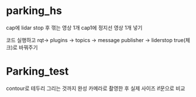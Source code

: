 # parking_hs


cap에 lidar stop 후 꺾는 영상 1개
cap1에 정지선 영상 1개 넣기

코드 실행하고 
rqt->  plugins → topics → message publisher → liderstop true(체크)로 바꿔주기

# Parking_test
contour로 테두리 그리는 것까지 완성
카메라로 촬영한 후 실제 사이즈 if문으로 비교
